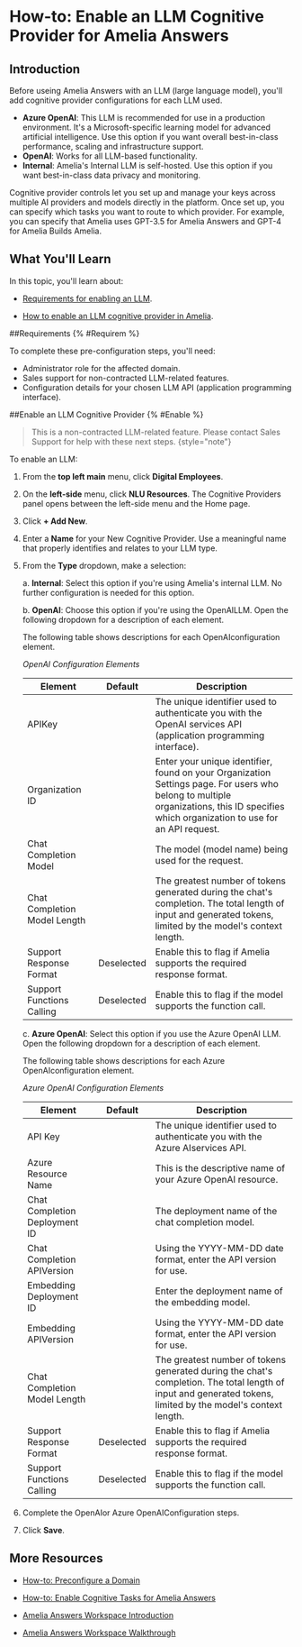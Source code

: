 # How-to: Enable an LLM Cognitive Provider for Amelia Answers

## Introduction

Before useing Amelia Answers with an LLM (large language model), you'll add cognitive provider configurations for each LLM used.

* **Azure OpenAI**: This LLM is recommended for use in a production environment. It's a Microsoft-specific learning model for advanced artificial intelligence. Use this option if you want overall best-in-class performance, scaling and infrastructure support.
* **OpenAI**: Works for all LLM-based functionality.
* **Internal**: Amelia's Internal LLM is self-hosted. Use this option if you want best-in-class data privacy and monitoring.

Cognitive provider controls let you set up and manage your keys across multiple AI providers and models directly in the platform. Once set up, you can specify which tasks you want to route to which provider. For example, you can specify that Amelia uses GPT-3.5 for Amelia Answers and GPT-4 for Amelia Builds Amelia.

## What You'll Learn

In this topic, you'll learn about:

* [Requirements for enabling an LLM](#Requirem).

* [How to enable an LLM cognitive provider in Amelia](#Enable).

##Requirements {% #Requirem %}

To complete these pre-configuration steps, you'll need:

* Administrator role for the affected domain.
* Sales support for non-contracted LLM-related features.
* Configuration details for your chosen LLM API (application programming interface).

##Enable an LLM Cognitive Provider {% #Enable %}

> This is a non-contracted LLM-related feature. Please contact Sales Support for help with these next steps. {style="note"}

To enable an LLM:

1. From the **top left main** menu, click **Digital Employees**.
2. On the **left-side** menu, click **NLU Resources**. The Cognitive Providers panel opens between the left-side menu and the Home page.
3. Click **+ Add New**.
4. Enter a **Name** for your New Cognitive Provider. Use a meaningful name that properly identifies and relates to your LLM type.

5. From the **Type** dropdown, make a selection:

   a. **Internal**: Select this option if you're using Amelia's internal LLM. No further configuration is needed for this option.

   b. **OpenAI**: Choose this option if you're using the OpenAILLM. Open the following dropdown for a description of each element.
      
   <chapter title="OpenAI Configuration Elements" collapsible="true" level="5">
   
   The following table shows descriptions for each OpenAIconfiguration element.

   *OpenAI Configuration Elements*
   
   | Element                      | Default    | Description                                                                                                                                                                             |
   |------------------------------|------------|-----------------------------------------------------------------------------------------------------------------------------------------------------------------------------------------|
   | APIKey                       |            | The unique identifier used to authenticate you with the OpenAI services API (application programming interface).                                                                        |
   | Organization ID              |            | Enter your unique identifier, found on your Organization Settings page. For users who belong to multiple organizations, this ID specifies which organization to use for an API request. |
   | Chat Completion Model        |            | The model (model name) being used for the request.                                                                                                                                      |
   | Chat Completion Model Length |            | The greatest number of tokens generated during the chat's completion. The total length of input and generated tokens, limited by the model's context length.                            |
   | Support Response Format      | Deselected | Enable this to flag if Amelia supports the required response format.                                                                                                                    |
   | Support Functions Calling    | Deselected | Enable this to flag if the model supports the function call.                                                                                                                            |
   
   
   </chapter>

   c. **Azure OpenAI**: Select this option if you use the Azure OpenAI LLM. Open the following dropdown for a description of each element.

   <chapter title="Azure OpenAI Configuration Elements" collapsible="true" level="5">
   The following table shows descriptions for each Azure OpenAIconfiguration element.

   *Azure OpenAI Configuration Elements*
   
   |            Element            |  Default   |                                                                         Description                                                                          |
   |-------------------------------|------------|--------------------------------------------------------------------------------------------------------------------------------------------------------------|
   | API Key                       |           | The unique identifier used to authenticate you with the Azure AIservices API.                                                                               |
   | Azure Resource Name           |           | This is the descriptive name of your Azure OpenAI resource.                                                                                                  |
   | Chat Completion Deployment ID |           | The deployment name of the chat completion model.                                                                                                            |
   | Chat Completion APIVersion   |           | Using the YYYY-MM-DD date format, enter the API version for use.                                                                                             |
   | Embedding Deployment ID       |           | Enter the deployment name of the embedding model.                                                                                                            |
   | Embedding APIVersion         |           | Using the YYYY-MM-DD date format, enter the API version for use.                                                                                             |
   | Chat Completion Model Length  |           | The greatest number of tokens generated during the chat's completion. The total length of input and generated tokens, limited by the model's context length. |
   | Support Response Format       | Deselected | Enable this to flag if Amelia supports the required response format.                                                                                         |
   | Support Functions Calling     | Deselected | Enable this to flag if the model supports the function call.                                                                                                 |
   
   
   </chapter>
6. Complete the OpenAIor Azure OpenAIConfiguration steps.

7. Click **Save**.

## More Resources

* [How-to: Preconfigure a Domain](B01-01_0008-HT-Precon-AAnswers-Responder.md)

* [How-to: Enable Cognitive Tasks for Amelia Answers](B03-08_0604-HT-Precon-AAnswers-CogTask.md)

* [Amelia Answers Workspace Introduction](B04-00_0001-Amelia-Ans-Intro.md)

* [Amelia Answers Workspace Walkthrough](B10-00_0002-Answer-Agents-Walk.md)


